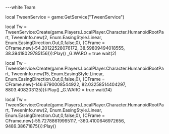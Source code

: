 ---white Team

local TweenService = game:GetService("TweenService")

local Tw = TweenService:Create(game.Players.LocalPlayer.Character.HumanoidRootPart, TweenInfo.new(2, Enum.EasingStyle.Linear, Enum.EasingDirection.Out,0,false,0),
{CFrame = CFrame.new(-54.20122528076172, 38.59809494018555, 38.39418029785156)}):Play()
_G.WARO = true
       wait(2)

local Tw = TweenService:Create(game.Players.LocalPlayer.Character.HumanoidRootPart, TweenInfo.new(15, Enum.EasingStyle.Linear, Enum.EasingDirection.Out,0,false,0),
{CFrame = CFrame.new(-146.6790008544922, 82.03258514404297, 8803.408203125)}):Play()
_G.WARO = true
       wait(14)

local Tw = TweenService:Create(game.Players.LocalPlayer.Character.HumanoidRootPart, TweenInfo.new(2, Enum.EasingStyle.Linear, Enum.EasingDirection.Out,0,false,0),
{CFrame = CFrame.new(-55.72788619995117, -360.4100646972656, 9489.38671875)}):Play()
    
